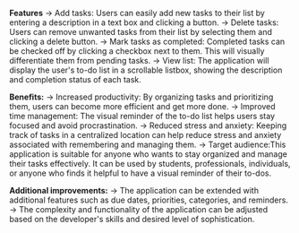 **Features**
->  Add tasks: Users can easily add new tasks to their list by entering a description in a text box and clicking a button.
->  Delete tasks: Users can remove unwanted tasks from their list by selecting them and clicking a delete button.
->  Mark tasks as completed: Completed tasks can be checked off by clicking a checkbox next to them. This will visually differentiate them from pending tasks.
->  View list: The application will display the user's to-do list in a scrollable listbox, showing the description and completion status of each task.

**Benefits:**
->  Increased productivity: By organizing tasks and prioritizing them, users can become more efficient and get more done.
->  Improved time management: The visual reminder of the to-do list helps users stay focused and avoid procrastination.
->  Reduced stress and anxiety: Keeping track of tasks in a centralized location can help reduce stress and anxiety associated with remembering and managing them.
->  Target audience:This application is suitable for anyone who wants to stay organized and manage their tasks effectively. It can be used by students, professionals, individuals, or anyone who finds it helpful to have a visual reminder of their to-dos.

**Additional improvements:**
->  The application can be extended with additional features such as due dates, priorities, categories, and reminders.
->  The complexity and functionality of the application can be adjusted based on the developer's skills and desired level of sophistication.
